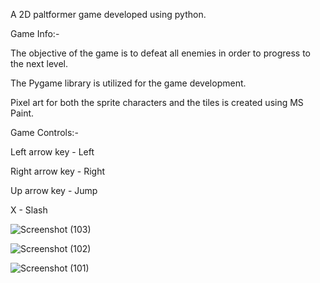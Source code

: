 A 2D paltformer game developed using python.

Game Info:-

The objective of the game is to defeat all enemies in order to progress to the next level.

The Pygame library is utilized for the game development.

Pixel art for both the sprite characters and the tiles is created using MS Paint.

Game Controls:-

Left arrow key - Left

Right arrow key - Right

Up arrow key - Jump

X - Slash


![Screenshot (103)](https://github.com/c-0de/The-Adventure-of-Shisui/assets/141239361/600833f4-34c5-4182-b52c-56e78a2efffa)

![Screenshot (102)](https://github.com/c-0de/The-Adventure-of-Shisui/assets/141239361/c3aa1f3d-e744-460f-b03d-09a9a788e8a8)

![Screenshot (101)](https://github.com/c-0de/The-Adventure-of-Shisui/assets/141239361/473d4a34-8d3b-4dd7-8c86-5f0e98d83dab)
